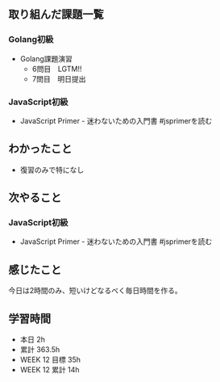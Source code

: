 ## 取り組んだ課題一覧 
 ### Golang初級
 - Golang課題演習
   - 6問目　LGTM!!
   - 7問目　明日提出

 ### JavaScript初級
 - JavaScript Primer - 迷わないための入門書 #jsprimerを読む

 ## わかったこと 
 - 復習のみで特になし

 ## 次やること
 ### JavaScript初級
 - JavaScript Primer - 迷わないための入門書 #jsprimerを読む　

 ## 感じたこと 
 今日は2時間のみ、短いけどなるべく毎日時間を作る。

 ## 学習時間 
 - 本日 2h 
 - 累計 363.5h 
 - WEEK 12 目標 35h 
 - WEEK 12 累計 14h
